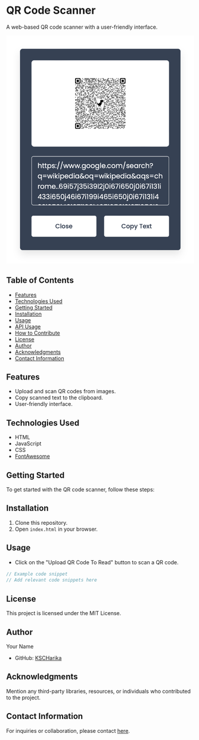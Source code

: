# QR Code Scanner

A web-based QR code scanner with a user-friendly interface.

![QR Code Scanner](./assets/QrCodeScaner.png)

## Table of Contents

- [Features](#features)
- [Technologies Used](#technologies-used)
- [Getting Started](#getting-started)
- [Installation](#installation)
- [Usage](#usage)
- [API Usage](#api-usage)
- [How to Contribute](#how-to-contribute)
- [License](#license)
- [Author](#author)
- [Acknowledgments](#acknowledgments)
- [Contact Information](#contact-information)

## Features

- Upload and scan QR codes from images.
- Copy scanned text to the clipboard.
- User-friendly interface.

## Technologies Used

- HTML
- JavaScript
- CSS
- [FontAwesome](https://fontawesome.com/)

## Getting Started

To get started with the QR code scanner, follow these steps:

## Installation

1. Clone this repository.
2. Open `index.html` in your browser.

## Usage

- Click on the "Upload QR Code To Read" button to scan a QR code.

```javascript
// Example code snippet
// Add relevant code snippets here
```

## License
This project is licensed under the MIT License.

## Author
Your Name
- GitHub: [KSCHarika](https://github.com/kscharika)

## Acknowledgments
Mention any third-party libraries, resources, or individuals who contributed to the project.

## Contact Information
For inquiries or collaboration, please contact [here](mailto:kscharika.kalepu@gmail.com).
